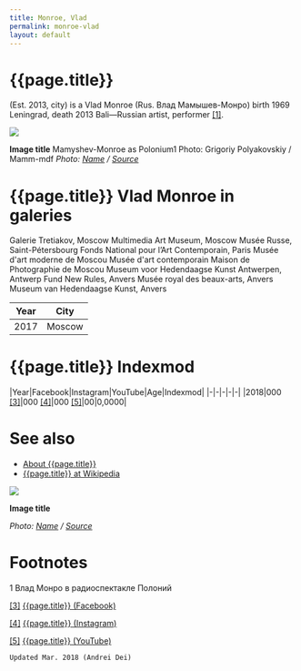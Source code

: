 ```yaml
---
title: Monroe, Vlad
permalink: monroe-vlad
layout: default
---
```

# {{page.title}}

(Est. 2013, city) is a Vlad Monroe (Rus. Влад Мамышев-Монро) birth 1969 Leningrad, death 2013 Bali—Russian artist, performer <span id="a1">[\[1\]](#f1)</span>.

![](/encyclopedia/images/{{page.permalink}}.jpg)

**Image title**
Mamyshev-Monroe as Polonium1
Photo: Grigoriy Polyakovskiy / Mamm-mdf
*Photo: [Name](index) / [Source](index)*

# {{page.title}} Vlad Monroe in galeries

Galerie Tretiakov, Moscow
Multimedia Art Museum, Moscow
Musée Russe, Saint-Pétersbourg
Fonds National pour l’Art Contemporain, Paris
Musée d'art moderne de Moscou
Musée d'art contemporain
Maison de Photographie de Moscou
Museum voor Hedendaagse Kunst Antwerpen, Antwerp Fund New Rules, Anvers
Musée royal des beaux-arts, Anvers
Museum van Hedendaagse Kunst, Anvers

|Year|City|
|-|-|
|2017|Moscow|

# {{page.title}} Indexmod

|Year|Facebook|Instagram|YouTube|Age|Indexmod|
|-|-|-|-|-|
|2018|000 <span id="a3">[\[3\]](#f3)</span>|000 <span id="a4">[\[4\]](#f4)</span>|000 <span id="a5">[\[5\]](#f5)</span>|00|0,0000|


# See also

+ [About {{page.title}}](index)
+ [{{page.title}} at Wikipedia](index)

![](/encyclopedia/images/{{page.permalink}}-3.jpg)

**Image title**

*Photo: [Name](index) / [Source](index)*

# Footnotes

1 Влад Монро в радиоспектакле Полоний

[[3]](#a3) <span id="f3"></span> [{{page.title}} (Facebook)](index)

[[4]](#a4) <span id="f4"></span> [{{page.title}} (Instagram)](index)

[[5]](#a5) <span id="f5"></span> [{{page.title}} (YouTube)](index)

`Updated Mar. 2018 (Andrei Dei)`
